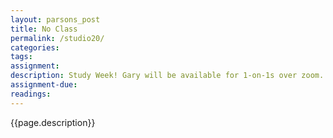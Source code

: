 ```yaml
---  
layout: parsons_post  
title: No Class
permalink: /studio20/  
categories:   
tags:  
assignment: 
description: Study Week! Gary will be available for 1-on-1s over zoom.
assignment-due: 
readings: 
---  
```


{{page.description}}

